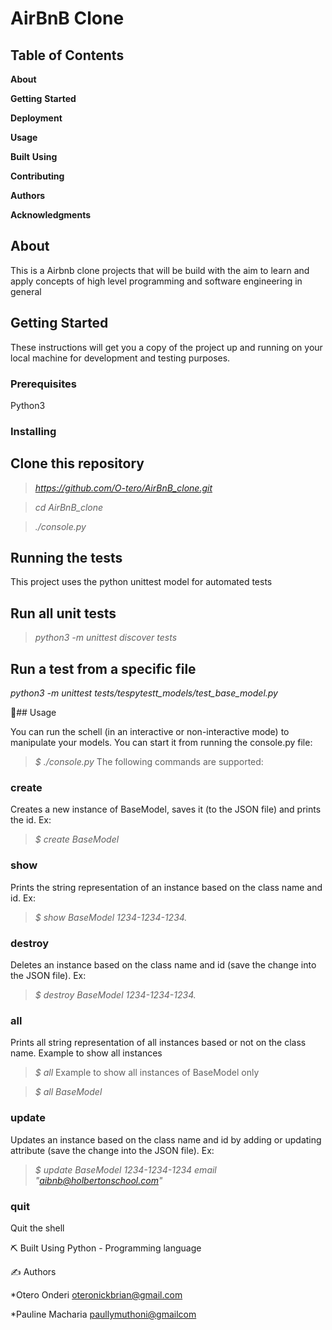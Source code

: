 # AirBnB Clone

## Table of Contents

**About**

**Getting** **Started**

**Deployment**

**Usage**

**Built** **Using**

**Contributing**

**Authors**

**Acknowledgments**

## About

This is a Airbnb clone projects that will be build with the aim to learn and apply concepts of high level programming and software engineering in general

## Getting Started

These instructions will get you a copy of the project up and running on your local machine for development and testing purposes.

### Prerequisites

Python3

### Installing

## Clone this repository

> *<https://github.com/O-tero/AirBnB_clone.git>*

> *cd AirBnB_clone*  

> *./console.py*  

## Running the tests

This project uses the python unittest model for automated tests

## Run all unit tests

> *python3 -m unittest discover tests*

## Run a test from a specific file

*python3 -m unittest tests/tespytestt_models/test_base_model.py*

🎈## Usage

You can run the schell (in an interactive or non-interactive mode) to manipulate your models. You can start it from running the console.py file:

> *$ ./console.py*
The following commands are supported:

### create

Creates a new instance of BaseModel, saves it (to the JSON file) and prints the id. Ex:

> *$ create BaseModel*

### show

Prints the string representation of an instance based on the class name and id. Ex:

> *$ show BaseModel 1234-1234-1234.*

### destroy

Deletes an instance based on the class name and id (save the change into the JSON file). Ex:

> *$ destroy BaseModel 1234-1234-1234.*

### all

Prints all string representation of all instances based or not on the class name. Example to show all instances

> *$ all*
Example to show all instances of BaseModel only

> *$ all BaseModel*

### update

Updates an instance based on the class name and id by adding or updating attribute (save the change into the JSON file). Ex:

> *$ update BaseModel 1234-1234-1234 email "aibnb@holbertonschool.com"*

### quit

Quit the shell

⛏️ Built Using
Python - Programming language

✍️ Authors

*Otero Onderi  <oteronickbrian@gmail.com>

*Pauline Macharia <paullymuthoni@gmailcom>






